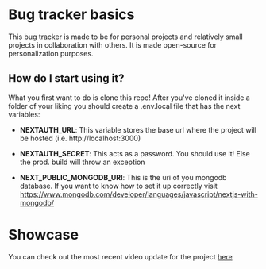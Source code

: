 # Bug tracker basics
This bug tracker is made to be for personal projects and relatively small projects in collaboration with others. It is made open-source for personalization purposes.

## How do I start using it?
What you first want to do is clone this repo!
After you've cloned it inside a folder of your liking you should create a .env.local file
that has the next variables:

* **NEXTAUTH_URL**: This variable stores the base url where the project will be hosted (i.e. http://localhost:3000)

* **NEXTAUTH_SECRET**: This acts as a password. You should use it! Else the prod. build will throw an exception

* **NEXT_PUBLIC_MONGODB_URI**: This is the uri of you mongodb database. If you want to know how to set it up correctly visit https://www.mongodb.com/developer/languages/javascript/nextjs-with-mongodb/

# Showcase
You can check out the most recent video update for the project [here](https://youtu.be/EHaTUUzKHRA)
